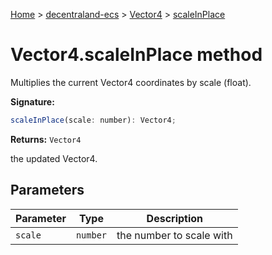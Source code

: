 [Home](./index) &gt; [decentraland-ecs](./decentraland-ecs.md) &gt; [Vector4](./decentraland-ecs.vector4.md) &gt; [scaleInPlace](./decentraland-ecs.vector4.scaleinplace.md)

# Vector4.scaleInPlace method

Multiplies the current Vector4 coordinates by scale (float).

**Signature:**
```javascript
scaleInPlace(scale: number): Vector4;
```
**Returns:** `Vector4`

the updated Vector4.

## Parameters

|  Parameter | Type | Description |
|  --- | --- | --- |
|  `scale` | `number` | the number to scale with |

